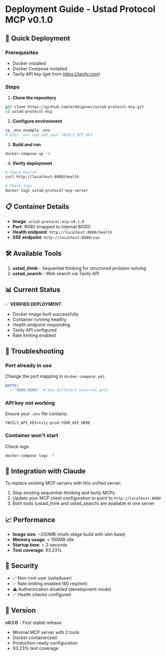 # Deployment Guide - Ustad Protocol MCP v0.1.0

## 🚀 Quick Deployment

### Prerequisites

- Docker installed
- Docker Compose installed
- Tavily API key (get from https://tavily.com)

### Steps

1. **Clone the repository**

```bash
git clone https://github.com/erdalgunes/ustad-protocol-mcp.git
cd ustad-protocol-mcp
```

2. **Configure environment**

```bash
cp .env.example .env
# Edit .env and add your TAVILY_API_KEY
```

3. **Build and run**

```bash
docker-compose up -d
```

4. **Verify deployment**

```bash
# Check health
curl http://localhost:8080/health

# Check logs
docker logs ustad-protocol-mcp-server
```

## 📋 Container Details

- **Image**: `ustad-protocol-mcp:v0.1.0`
- **Port**: 8080 (mapped to internal 8000)
- **Health endpoint**: `http://localhost:8080/health`
- **SSE endpoint**: `http://localhost:8080/sse`

## 🛠️ Available Tools

1. **ustad_think** - Sequential thinking for structured problem-solving
1. **ustad_search** - Web search via Tavily API

## 📊 Current Status

✅ **VERIFIED DEPLOYMENT**:

- Docker image built successfully
- Container running healthy
- Health endpoint responding
- Tavily API configured
- Rate limiting enabled

## 🔧 Troubleshooting

### Port already in use

Change the port mapping in `docker-compose.yml`:

```yaml
ports:
  - "9000:8000"  # Use different external port
```

### API key not working

Ensure your `.env` file contains:

```
TAVILY_API_KEY=tvly-prod-YOUR_KEY_HERE
```

### Container won't start

Check logs:

```bash
docker-compose logs -f
```

## 🎯 Integration with Claude

To replace existing MCP servers with this unified server:

1. Stop existing sequential-thinking and tavily MCPs
1. Update your MCP client configuration to point to `http://localhost:8080`
1. Both tools (ustad_think and ustad_search) are available in one server

## 📈 Performance

- **Image size**: ~200MB (multi-stage build with slim base)
- **Memory usage**: < 100MB idle
- **Startup time**: < 3 seconds
- **Test coverage**: 93.23%

## 🔐 Security

- ✅ Non-root user (ustaduser)
- ✅ Rate limiting enabled (60 req/min)
- ⚠️ Authentication disabled (development mode)
- ✅ Health checks configured

## 📝 Version

**v0.1.0** - First stable release

- Minimal MCP server with 2 tools
- Docker containerized
- Production-ready configuration
- 93.23% test coverage
